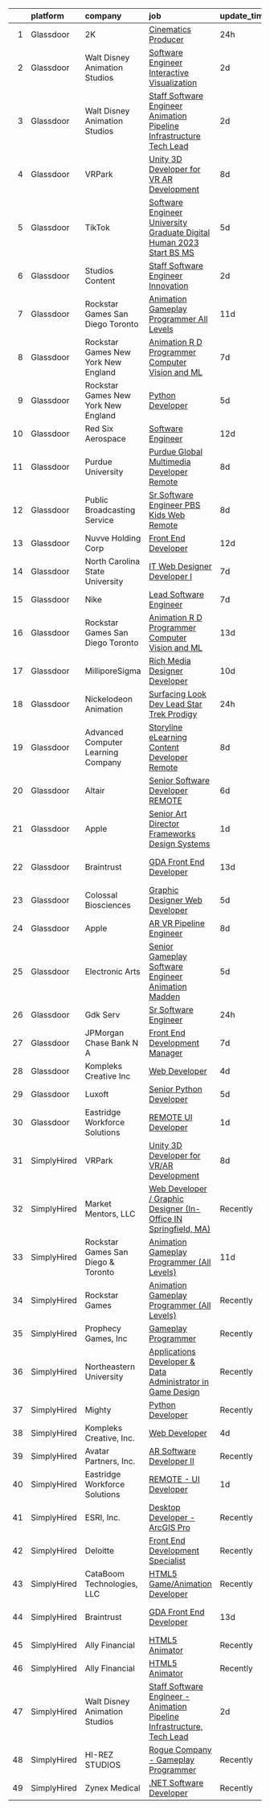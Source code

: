 

|    | platform    | company                               | job                                                                                                                                                                                                                                                                                                                                                                                                                                                                                                                                                                                                                                                                                                                                                                                                                                                                                                                                                                                                                                                                                                                                                                                                                                                                                                                                       | update_time   | location          |
|---:|:------------|:--------------------------------------|:------------------------------------------------------------------------------------------------------------------------------------------------------------------------------------------------------------------------------------------------------------------------------------------------------------------------------------------------------------------------------------------------------------------------------------------------------------------------------------------------------------------------------------------------------------------------------------------------------------------------------------------------------------------------------------------------------------------------------------------------------------------------------------------------------------------------------------------------------------------------------------------------------------------------------------------------------------------------------------------------------------------------------------------------------------------------------------------------------------------------------------------------------------------------------------------------------------------------------------------------------------------------------------------------------------------------------------------|:--------------|:------------------|
|  1 | Glassdoor   | 2K                                    | [Cinematics Producer](https://www.glassdoor.com/partner/jobListing.htm?pos=123&ao=1136043&s=58&guid=000001835ef1a41199f0de8e8799c418&src=GD_JOB_AD&t=SR&vt=w&ea=1&cs=1_b07f2d57&cb=1663745238373&jobListingId=1008151369130&jrtk=3-0-1gdff3927j4jr801-1gdff392oii2p800-8efe759f864e4f08-)                                                                                                                                                                                                                                                                                                                                                                                                                                                                                                                                                                                                                                                                                                                                                                                                                                                                                                                                                                                                                                                 | 24h           | Maryland City, MD |
|  2 | Glassdoor   | Walt Disney Animation Studios         | [Software Engineer   Interactive Visualization](https://www.glassdoor.com/partner/jobListing.htm?pos=102&ao=1110586&s=58&guid=000001835ef1a41199f0de8e8799c418&src=GD_JOB_AD&t=SR&vt=w&cs=1_2d3a766d&cb=1663745238369&jobListingId=1008147927905&cpc=444700D72F2ECBCE&jrtk=3-0-1gdff3927j4jr801-1gdff392oii2p800-1dd21584b3dcdca9--6NYlbfkN0DAFTyt7pbDCC2JPO79CSdi1dIb81yjczP5qsKcZIxgiYm3-7g-689UM0rgypL64cqM9i3rB5_HIVSF9ZZSEQnSDCVG_x6nIil5i34KfYx1maVjMPO8UzGNQzVcX8OiojmLLWYKWtp__Ic5vh696VKLbJobwGFKPKrUPbctZeH0ZdtrcayvvG1IWhpk7AHS-bQNiERWdkj4wzsI6mxG7pjZJzon9Ed9i4wYYBwjvnjL4-t0Uen-8rYE-bvSADU6LMIQ8kN_F4hszyBWJjkbBG2YNMg2O2HrOkIjc7iAiESNo3w7rZbRwDIWDoreDOh3q1-TnZ3kE29C84LSXlEkMuJBvL6aemraRayJe7syueQP7dlp68hoPPKIjnltHaNrTHiiYIh_aMxkCm5QbRdpAMAkSewNHnkALWt-AUPlAxv4v9OKTSzSVSvx5ZDyQRMWG04eqwuSKeDJCw%3D%3D)                                                                                                                                                                                                                                                                                                                                                                                                                                                                                                           | 2d            | Burbank, CA       |
|  3 | Glassdoor   | Walt Disney Animation Studios         | [Staff Software Engineer   Animation Pipeline Infrastructure  Tech Lead](https://www.glassdoor.com/partner/jobListing.htm?pos=103&ao=1110586&s=58&guid=000001835ef1a41199f0de8e8799c418&src=GD_JOB_AD&t=SR&vt=w&cs=1_7730a9ab&cb=1663745238369&jobListingId=1008147927931&cpc=E773D000C9BC26FA&jrtk=3-0-1gdff3927j4jr801-1gdff392oii2p800-d6abb1bd8dc6fa3d--6NYlbfkN0DAFTyt7pbDCC2JPO79CSdi1dIb81yjczP5qsKcZIxgiYm3-7g-689UM0rgypL64cqM9i3rB5_HIQUMuocA2rIILJJOgH9pLLDPx6FhuErq227jutrb69CrIngZDP-Bfbu07HJva7rU9ZQjjLo5kMJYDuiYB5Sw2uj1MN7U8p4mMOIVQ7fHy3lim7-cLP3mRRJ6IRqzJA4Z82vWbaS3khQVqQHgLwjI2uMMOy8_dgxc0AYgY2gCE2dlGJG2TpZtuA5-YP6o7AZ3IUZYpyM34UmFCTUW0cL_o_vIN8Onfl45G1Iyo8WSZVw3jDeJ5if-9B3LeF1TMYj9s2q-78uqoBjZhHWqeZYrQzbWW5_C7F0wnVz9r3SAbJvu-AOaZJHTsF5pBgof6wqYjC9Pt3IJelVdcp6XogkxE5Hau4hP7Y8ygowEbFzY1N8dv2wTRtzKjgoC1kGSlPmuzw%3D%3D)                                                                                                                                                                                                                                                                                                                                                                                                                                                                                  | 2d            | Burbank, CA       |
|  4 | Glassdoor   | VRPark                                | [Unity 3D Developer for VR AR Development](https://www.glassdoor.com/partner/jobListing.htm?pos=109&ao=1136043&s=58&guid=000001835ef1a41199f0de8e8799c418&src=GD_JOB_AD&t=SR&vt=w&ea=1&cs=1_6378c7c6&cb=1663745238369&jobListingId=1008134316115&jrtk=3-0-1gdff3927j4jr801-1gdff392oii2p800-e38182a1c25d7b2a-)                                                                                                                                                                                                                                                                                                                                                                                                                                                                                                                                                                                                                                                                                                                                                                                                                                                                                                                                                                                                                            | 8d            | Hackensack, NJ    |
|  5 | Glassdoor   | TikTok                                | [Software Engineer  University Graduate  Digital Human   2023 Start  BS MS ](https://www.glassdoor.com/partner/jobListing.htm?pos=113&ao=1136043&s=58&guid=000001835ef1a41199f0de8e8799c418&src=GD_JOB_AD&t=SR&vt=w&cs=1_769d4e96&cb=1663745238370&jobListingId=1008142296379&jrtk=3-0-1gdff3927j4jr801-1gdff392oii2p800-7ee5531d2ffaba6f-)                                                                                                                                                                                                                                                                                                                                                                                                                                                                                                                                                                                                                                                                                                                                                                                                                                                                                                                                                                                               | 5d            | Los Angeles, CA   |
|  6 | Glassdoor   | Studios Content                       | [Staff Software Engineer  Innovation](https://www.glassdoor.com/partner/jobListing.htm?pos=104&ao=1110586&s=58&guid=000001835ef1a41199f0de8e8799c418&src=GD_JOB_AD&t=SR&vt=w&cs=1_ea8f4d82&cb=1663745238369&jobListingId=1008147927536&cpc=5EFBB0462F9C6B7A&jrtk=3-0-1gdff3927j4jr801-1gdff392oii2p800-8d00436dd931c4e8--6NYlbfkN0DAFTyt7pbDCC2JPO79CSdi1dIb81yjczP5qsKcZIxgiYm3-7g-689UM0rgypL64cqM9i3rB5_HIQypi2nShQSZ8OXvBmGPiTsZsX1-AilO9E7QxrJH_J8YoUY7LFBnGcnqI4-ro_t_0QJHrBdM7ElqKKRp6SVonWMkXRpCjDw2JZOoig9ANqSU2gqr5P0g6UHy75Qm97PcZeVJq6A1gVLt-cKzCgtHIlL0nwgvQ2lZnhW5M3LvYFrX6mhhNXnyspcy4_0G5tU5fK433pkadgZhUsWq_aVl0mfkDBPw4uz-RqMFSGekll3yKbGis3r7OzKIudXRZOWsiYZu0tsgCeFhRnaJBMOeSqPT41n68QrlTF5Shy4LEpmnSKRvamxb85hVkDF0Y8ffKzUdLHHx2Wl1A8wUDBSb8T_HeaWiRCqnAq3q7GUKsk46j-KPQ54vj-iLtqHOtkYIbg%3D%3D)                                                                                                                                                                                                                                                                                                                                                                                                                                                                                                                     | 2d            | Burbank, CA       |
|  7 | Glassdoor   | Rockstar Games San Diego   Toronto    | [Animation Gameplay Programmer  All Levels ](https://www.glassdoor.com/partner/jobListing.htm?pos=120&ao=1136043&s=58&guid=000001835ef1a41199f0de8e8799c418&src=GD_JOB_AD&t=SR&vt=w&cs=1_e06884d3&cb=1663745238373&jobListingId=1008130446147&jrtk=3-0-1gdff3927j4jr801-1gdff392oii2p800-cb0eef0be64d69c4-)                                                                                                                                                                                                                                                                                                                                                                                                                                                                                                                                                                                                                                                                                                                                                                                                                                                                                                                                                                                                                               | 11d           | Carlsbad, CA      |
|  8 | Glassdoor   | Rockstar Games New York   New England | [Animation R D Programmer  Computer Vision and ML](https://www.glassdoor.com/partner/jobListing.htm?pos=125&ao=1136043&s=58&guid=000001835ef1a41199f0de8e8799c418&src=GD_JOB_AD&t=SR&vt=w&cs=1_421c1cd9&cb=1663745238373&jobListingId=1008137739780&jrtk=3-0-1gdff3927j4jr801-1gdff392oii2p800-e7ad6aeae0a7a570-)                                                                                                                                                                                                                                                                                                                                                                                                                                                                                                                                                                                                                                                                                                                                                                                                                                                                                                                                                                                                                         | 7d            | Manhattan         |
|  9 | Glassdoor   | Rockstar Games New York   New England | [Python Developer](https://www.glassdoor.com/partner/jobListing.htm?pos=119&ao=1136043&s=58&guid=000001835ef1a41199f0de8e8799c418&src=GD_JOB_AD&t=SR&vt=w&cs=1_7093798e&cb=1663745238372&jobListingId=1008143295004&jrtk=3-0-1gdff3927j4jr801-1gdff392oii2p800-46d89c3fe8997866-)                                                                                                                                                                                                                                                                                                                                                                                                                                                                                                                                                                                                                                                                                                                                                                                                                                                                                                                                                                                                                                                         | 5d            | Manhattan         |
| 10 | Glassdoor   | Red Six Aerospace                     | [Software Engineer](https://www.glassdoor.com/partner/jobListing.htm?pos=128&ao=1136043&s=58&guid=000001835ef1a41199f0de8e8799c418&src=GD_JOB_AD&t=SR&vt=w&cs=1_fec7a052&cb=1663745238373&jobListingId=1008126644153&jrtk=3-0-1gdff3927j4jr801-1gdff392oii2p800-337dac58f5d613c4-)                                                                                                                                                                                                                                                                                                                                                                                                                                                                                                                                                                                                                                                                                                                                                                                                                                                                                                                                                                                                                                                        | 12d           | Orlando, FL       |
| 11 | Glassdoor   | Purdue University                     | [Purdue Global Multimedia Developer  Remote ](https://www.glassdoor.com/partner/jobListing.htm?pos=117&ao=1136043&s=58&guid=000001835ef1a41199f0de8e8799c418&src=GD_JOB_AD&t=SR&vt=w&cs=1_71d1aa2e&cb=1663745238370&jobListingId=1008133073256&jrtk=3-0-1gdff3927j4jr801-1gdff392oii2p800-8202613e0816d37c-)                                                                                                                                                                                                                                                                                                                                                                                                                                                                                                                                                                                                                                                                                                                                                                                                                                                                                                                                                                                                                              | 8d            | Indiana           |
| 12 | Glassdoor   | Public Broadcasting Service           | [Sr  Software Engineer  PBS Kids Web  Remote ](https://www.glassdoor.com/partner/jobListing.htm?pos=126&ao=1136043&s=58&guid=000001835ef1a41199f0de8e8799c418&src=GD_JOB_AD&t=SR&vt=w&ea=1&cs=1_d9b78bc2&cb=1663745238373&jobListingId=1008134206213&jrtk=3-0-1gdff3927j4jr801-1gdff392oii2p800-bfcc5af592ac01e9-)                                                                                                                                                                                                                                                                                                                                                                                                                                                                                                                                                                                                                                                                                                                                                                                                                                                                                                                                                                                                                        | 8d            | Arlington, VA     |
| 13 | Glassdoor   | Nuvve Holding Corp                    | [Front End Developer](https://www.glassdoor.com/partner/jobListing.htm?pos=116&ao=1136043&s=58&guid=000001835ef1a41199f0de8e8799c418&src=GD_JOB_AD&t=SR&vt=w&ea=1&cs=1_2084e9e3&cb=1663745238370&jobListingId=1008127162897&jrtk=3-0-1gdff3927j4jr801-1gdff392oii2p800-030bcc0c6c4b158f-)                                                                                                                                                                                                                                                                                                                                                                                                                                                                                                                                                                                                                                                                                                                                                                                                                                                                                                                                                                                                                                                 | 12d           | San Diego, CA     |
| 14 | Glassdoor   | North Carolina State University       | [IT Web Designer Developer I](https://www.glassdoor.com/partner/jobListing.htm?pos=114&ao=1136043&s=58&guid=000001835ef1a41199f0de8e8799c418&src=GD_JOB_AD&t=SR&vt=w&cs=1_55b35bde&cb=1663745238370&jobListingId=1008137080970&jrtk=3-0-1gdff3927j4jr801-1gdff392oii2p800-2983b0c5ed208523-)                                                                                                                                                                                                                                                                                                                                                                                                                                                                                                                                                                                                                                                                                                                                                                                                                                                                                                                                                                                                                                              | 7d            | Raleigh, NC       |
| 15 | Glassdoor   | Nike                                  | [Lead Software Engineer](https://www.glassdoor.com/partner/jobListing.htm?pos=129&ao=1136043&s=58&guid=000001835ef1a41199f0de8e8799c418&src=GD_JOB_AD&t=SR&vt=w&cs=1_2aaa892c&cb=1663745238373&jobListingId=1008137873984&jrtk=3-0-1gdff3927j4jr801-1gdff392oii2p800-b90351ab7b5d1cee-)                                                                                                                                                                                                                                                                                                                                                                                                                                                                                                                                                                                                                                                                                                                                                                                                                                                                                                                                                                                                                                                   | 7d            | Beaverton, OR     |
| 16 | Glassdoor   | Rockstar Games San Diego   Toronto    | [Animation R D Programmer  Computer Vision and ML](https://www.glassdoor.com/partner/jobListing.htm?pos=122&ao=1136043&s=58&guid=000001835ef1a41199f0de8e8799c418&src=GD_JOB_AD&t=SR&vt=w&cs=1_bca0258b&cb=1663745238373&jobListingId=1008124977990&jrtk=3-0-1gdff3927j4jr801-1gdff392oii2p800-648cabebe0fcb948-)                                                                                                                                                                                                                                                                                                                                                                                                                                                                                                                                                                                                                                                                                                                                                                                                                                                                                                                                                                                                                         | 13d           | Carlsbad, CA      |
| 17 | Glassdoor   | MilliporeSigma                        | [Rich Media Designer Developer](https://www.glassdoor.com/partner/jobListing.htm?pos=121&ao=1136043&s=58&guid=000001835ef1a41199f0de8e8799c418&src=GD_JOB_AD&t=SR&vt=w&cs=1_2d76e504&cb=1663745238373&jobListingId=1008130648458&jrtk=3-0-1gdff3927j4jr801-1gdff392oii2p800-2e748e83c0de60c4-)                                                                                                                                                                                                                                                                                                                                                                                                                                                                                                                                                                                                                                                                                                                                                                                                                                                                                                                                                                                                                                            | 10d           | Burlington, MA    |
| 18 | Glassdoor   | Nickelodeon Animation                 | [Surfacing Look Dev Lead  Star Trek  Prodigy ](https://www.glassdoor.com/partner/jobListing.htm?pos=124&ao=1136043&s=58&guid=000001835ef1a41199f0de8e8799c418&src=GD_JOB_AD&t=SR&vt=w&cs=1_e4b7194c&cb=1663745238373&jobListingId=1008151828062&jrtk=3-0-1gdff3927j4jr801-1gdff392oii2p800-2db9da85bc0622d9-)                                                                                                                                                                                                                                                                                                                                                                                                                                                                                                                                                                                                                                                                                                                                                                                                                                                                                                                                                                                                                             | 24h           | Burbank, CA       |
| 19 | Glassdoor   | Advanced Computer Learning Company    | [Storyline eLearning Content Developer  Remote ](https://www.glassdoor.com/partner/jobListing.htm?pos=108&ao=1136043&s=58&guid=000001835ef1a41199f0de8e8799c418&src=GD_JOB_AD&t=SR&vt=w&ea=1&cs=1_ef1095fa&cb=1663745238369&jobListingId=1008134135252&jrtk=3-0-1gdff3927j4jr801-1gdff392oii2p800-0fc8a3c74219ea28-)                                                                                                                                                                                                                                                                                                                                                                                                                                                                                                                                                                                                                                                                                                                                                                                                                                                                                                                                                                                                                      | 8d            | Remote            |
| 20 | Glassdoor   | Altair                                | [Senior Software Developer   REMOTE](https://www.glassdoor.com/partner/jobListing.htm?pos=111&ao=1136043&s=58&guid=000001835ef1a41199f0de8e8799c418&src=GD_JOB_AD&t=SR&vt=w&ea=1&cs=1_1ab42204&cb=1663745238369&jobListingId=1008139796467&jrtk=3-0-1gdff3927j4jr801-1gdff392oii2p800-3c67d948e7bb202c-)                                                                                                                                                                                                                                                                                                                                                                                                                                                                                                                                                                                                                                                                                                                                                                                                                                                                                                                                                                                                                                  | 6d            | Remote            |
| 21 | Glassdoor   | Apple                                 | [Senior Art Director  Frameworks   Design Systems](https://www.glassdoor.com/partner/jobListing.htm?pos=127&ao=1136043&s=58&guid=000001835ef1a41199f0de8e8799c418&src=GD_JOB_AD&t=SR&vt=w&cs=1_e4b60ce9&cb=1663745238373&jobListingId=1008150110923&jrtk=3-0-1gdff3927j4jr801-1gdff392oii2p800-d069956b09d062bb-)                                                                                                                                                                                                                                                                                                                                                                                                                                                                                                                                                                                                                                                                                                                                                                                                                                                                                                                                                                                                                         | 1d            | Cupertino, CA     |
| 22 | Glassdoor   | Braintrust                            | [GDA Front End Developer](https://www.glassdoor.com/partner/jobListing.htm?pos=107&ao=1136043&s=58&guid=000001835ef1a41199f0de8e8799c418&src=GD_JOB_AD&t=SR&vt=w&ea=1&cs=1_f92bccfe&cb=1663745238369&jobListingId=1008123353827&jrtk=3-0-1gdff3927j4jr801-1gdff392oii2p800-436bff748d584c6f-)                                                                                                                                                                                                                                                                                                                                                                                                                                                                                                                                                                                                                                                                                                                                                                                                                                                                                                                                                                                                                                             | 13d           | San Francisco, CA |
| 23 | Glassdoor   | Colossal Biosciences                  | [Graphic Designer Web Developer](https://www.glassdoor.com/partner/jobListing.htm?pos=112&ao=1136043&s=58&guid=000001835ef1a41199f0de8e8799c418&src=GD_JOB_AD&t=SR&vt=w&ea=1&cs=1_a993b4db&cb=1663745238370&jobListingId=1008142661513&jrtk=3-0-1gdff3927j4jr801-1gdff392oii2p800-737906941dce3381-)                                                                                                                                                                                                                                                                                                                                                                                                                                                                                                                                                                                                                                                                                                                                                                                                                                                                                                                                                                                                                                      | 5d            | Dallas, TX        |
| 24 | Glassdoor   | Apple                                 | [AR VR Pipeline Engineer](https://www.glassdoor.com/partner/jobListing.htm?pos=105&ao=1110586&s=58&guid=000001835ef1a41199f0de8e8799c418&src=GD_JOB_AD&t=SR&vt=w&cs=1_6c8a188c&cb=1663745238369&jobListingId=1008133141172&cpc=3BA4CE39D5B5DEF5&jrtk=3-0-1gdff3927j4jr801-1gdff392oii2p800-2379f138269ab6c9--6NYlbfkN0BvKrLyj5gPmtZO9T8euul8TCxuuKNOtzRJOomxnwSEodTz2Bc-sPZl1dBMH13w-jNU6qgfc5Ws1qOFAbWG9wRGF8UQmCtIGcQSLITXI7REWZwufvxwTr4teI-nkagU4dfq7sVRFTPjtt3stkW0W9FFLG5CCuMtTes_TpOqc3zYnR-UazYk3MdLOdOb9nK5jI5nTqGmfXddJQHY5QyYt_6irTypTcnX7Ud2YeZ-311QEHYDeFmYXyRLjR1_x3_1sqMDd_O1OpDFWpL1srOdWdshtckoPSCBwCp3Kt9z1YGaYOORzd4KXTgXnCaoqScmZsCM6qkN6EMd1lFFxBT7hMzW1tSWZJAP3zG7vfd8tF_TKGmCEOZyPySvx48vK-mjh477T6ogtzTdFPpI9_-rTcOtKJWg3sfGeHkdgXmmleIr3CLcR7KwT16yHPLbVwx2pzb1xaxl26SnQDzmgl-PY8ylYcbkvbAyBcX5fp9Hp7gmglop9XWLcsEY7MODT2G3A5BFBgBmJADn3D_D2IwcZCp0N_SZU7ZRRu8ibQjr01GkRP0aWjQWdh5qrI73GU6uwNovzyz-TOIUfXmlB0mfd2LJ_A3cTjs8s-5RGEYOqQtXdkVVQL-RWp6c1VA0Du9mmALmGZUiOpng2x14vky3RJ3wIvVEB_vURcyVYd4OlDk3D4_NWgqgPUXl0XejqBYl7Na5Ex9mOyFp2x4lLSPE2yuuyHrAGRQaRSwi3PHj2NnGuZ2cuG8_JU_an3-eZ8dKqA-QxdJLdwoPxGC8gAfqtwxwOGogh5KS5EOVne7P-IALe248YrJ9pXefg27dLusybzLfVQP8GZR_QStOy-mJmbjZY40vIg3_fOJezIzsIMCA0Vur-PQM7DlC7BdiVrHCIOL6tbU5iElsqJXqQ8G6WBLh3sORpmLwE669eh_8fFvLF02xl_h0nOodafHtqG7BqNzo-qtZdhF0EQ%3D%3D) | 8d            | Seattle, WA       |
| 25 | Glassdoor   | Electronic Arts                       | [Senior Gameplay Software Engineer  Animation    Madden](https://www.glassdoor.com/partner/jobListing.htm?pos=118&ao=1136043&s=58&guid=000001835ef1a41199f0de8e8799c418&src=GD_JOB_AD&t=SR&vt=w&cs=1_8cdf93e6&cb=1663745238372&jobListingId=1008142392083&jrtk=3-0-1gdff3927j4jr801-1gdff392oii2p800-3028ed30e6697f32-)                                                                                                                                                                                                                                                                                                                                                                                                                                                                                                                                                                                                                                                                                                                                                                                                                                                                                                                                                                                                                   | 5d            | Orlando, FL       |
| 26 | Glassdoor   | Gdk Serv                              | [Sr  Software Engineer](https://www.glassdoor.com/partner/jobListing.htm?pos=110&ao=1136043&s=58&guid=000001835ef1a41199f0de8e8799c418&src=GD_JOB_AD&t=SR&vt=w&ea=1&cs=1_b165dcde&cb=1663745238369&jobListingId=1008150939610&jrtk=3-0-1gdff3927j4jr801-1gdff392oii2p800-4d1e69dce1aac254-)                                                                                                                                                                                                                                                                                                                                                                                                                                                                                                                                                                                                                                                                                                                                                                                                                                                                                                                                                                                                                                               | 24h           | Remote            |
| 27 | Glassdoor   | JPMorgan Chase Bank  N A              | [Front End Development Manager](https://www.glassdoor.com/partner/jobListing.htm?pos=130&ao=1136043&s=58&guid=000001835ef1a41199f0de8e8799c418&src=GD_JOB_AD&t=SR&vt=w&cs=1_f67fb7f1&cb=1663745238373&jobListingId=1008138158091&jrtk=3-0-1gdff3927j4jr801-1gdff392oii2p800-e50863714daa1ee0-)                                                                                                                                                                                                                                                                                                                                                                                                                                                                                                                                                                                                                                                                                                                                                                                                                                                                                                                                                                                                                                            | 7d            | New York, NY      |
| 28 | Glassdoor   | Kompleks Creative  Inc                | [Web Developer](https://www.glassdoor.com/partner/jobListing.htm?pos=115&ao=1136043&s=58&guid=000001835ef1a41199f0de8e8799c418&src=GD_JOB_AD&t=SR&vt=w&ea=1&cs=1_cfb34991&cb=1663745238370&jobListingId=1008145276857&jrtk=3-0-1gdff3927j4jr801-1gdff392oii2p800-5e80ebe0709b3e0e-)                                                                                                                                                                                                                                                                                                                                                                                                                                                                                                                                                                                                                                                                                                                                                                                                                                                                                                                                                                                                                                                       | 4d            | Durham, NC        |
| 29 | Glassdoor   | Luxoft                                | [Senior Python Developer](https://www.glassdoor.com/partner/jobListing.htm?pos=106&ao=1136043&s=58&guid=000001835ef1a41199f0de8e8799c418&src=GD_JOB_AD&t=SR&vt=w&cs=1_d9c55d8e&cb=1663745238369&jobListingId=1008142648077&jrtk=3-0-1gdff3927j4jr801-1gdff392oii2p800-8146cd4531634ece-)                                                                                                                                                                                                                                                                                                                                                                                                                                                                                                                                                                                                                                                                                                                                                                                                                                                                                                                                                                                                                                                  | 5d            | Remote            |
| 30 | Glassdoor   | Eastridge Workforce Solutions         | [REMOTE   UI Developer](https://www.glassdoor.com/partner/jobListing.htm?pos=101&ao=1110586&s=58&guid=000001835ef1a41199f0de8e8799c418&src=GD_JOB_AD&t=SR&vt=w&ea=1&cs=1_ea086c19&cb=1663745238369&jobListingId=1008149608143&cpc=8795CF9063CD573D&jrtk=3-0-1gdff3927j4jr801-1gdff392oii2p800-f59bf9f453ff84d1--6NYlbfkN0DybkRSn_Q7CT62GnFN88VmimyaY7jaahKWndbXBXLMBbHMz5el8CBY0eGB8qz1XOa-y-y7ep1U_B4yeLj8qak1Vao7H536swc3UloJ3azQJv88Xh7dFtXuCLPvwr6EGgUaF68OsNR5bmbtPhENR_OjOQCVJS2AsdO3IqiADgPNaejW5Utov5hBw22PLrkDRrI2sjl-Wixjk_8AXcRlP53tbxVT581qHx8w9pk68TkZE0fbT3RUDQWBQFtjdM9DyfIbX5kNRerEjnv6ez4__h_GYvA2vyDq-llRy16jKimxmaH-ETXUd2VJo06v-bo-kNT9YkPp472F6ShqBVV14Q_cAmuBZKOT2Z2BnXVvCMGXq005fIijXyTGaYzgQJ6LpI5EFtpgAmZplQ5vp-ZAhW7uXSJ15eu-xuEKibbU1vVzmy00tK-B6b1O0YwLQuPDok2BqbLXHc-F_X46G89jv4_IO-qpVYX4UmDRSX20kTs694dTC4noNQGHFrkNuzv7hyG9V8tb380OzFSRzKiDe0gkngGSxzYsKNf5KP4k2RUTx-w9bvzYKhOENY5mA6_WJ97gfRzMGq5asw%3D%3D)                                                                                                                                                                                                                                                                                                                                                                                              | 1d            | Three Rivers, CA  |
| 31 | SimplyHired | VRPark                                | [Unity 3D Developer for VR/AR Development](https://www.simplyhired.com/job/WWBGGJ5jlnkVAyX4qtsTT-LT4-8fz3T8Y4H1h6AGzy4s4uMuarCesA?q=animation+developer)                                                                                                                                                                                                                                                                                                                                                                                                                                                                                                                                                                                                                                                                                                                                                                                                                                                                                                                                                                                                                                                                                                                                                                                  | 8d            | Hackensack, NJ    |
| 32 | SimplyHired | Market Mentors, LLC                   | [Web Developer / Graphic Designer (In-Office IN Springfield, MA)](https://www.simplyhired.com/job/FQG5uJ1dss-sRffoAoQ2VcQRgxsuv475Wnb7F9AflVz3v4ZTdM9xDw?q=animation+developer)                                                                                                                                                                                                                                                                                                                                                                                                                                                                                                                                                                                                                                                                                                                                                                                                                                                                                                                                                                                                                                                                                                                                                           | Recently      | Springfield, MA   |
| 33 | SimplyHired | Rockstar Games San Diego & Toronto    | [Animation Gameplay Programmer (All Levels)](https://www.simplyhired.com/job/YwmeH3WKxg1QJvbCuyAdyRWvqXDSjDWZTtUpeTmYH_Hpa-ZjxEA3jA?q=animation+developer)                                                                                                                                                                                                                                                                                                                                                                                                                                                                                                                                                                                                                                                                                                                                                                                                                                                                                                                                                                                                                                                                                                                                                                                | 11d           | Carlsbad, CA      |
| 34 | SimplyHired | Rockstar Games                        | [Animation Gameplay Programmer (All Levels)](https://www.simplyhired.com/job/1pSEzXWP6p8ML9piAakVgJAIWzA9LrjPxi3CLE-MLJDKJMG2jk5IcQ?q=animation+developer)                                                                                                                                                                                                                                                                                                                                                                                                                                                                                                                                                                                                                                                                                                                                                                                                                                                                                                                                                                                                                                                                                                                                                                                | Recently      | Carlsbad, CA      |
| 35 | SimplyHired | Prophecy Games, Inc                   | [Gameplay Programmer](https://www.simplyhired.com/job/h3wUc9X_Z8b0Ki14jhmQPrC6-Z6F0zpN31akjwQSclpj6kHATp-uDQ?q=animation+developer)                                                                                                                                                                                                                                                                                                                                                                                                                                                                                                                                                                                                                                                                                                                                                                                                                                                                                                                                                                                                                                                                                                                                                                                                       | Recently      | Alpharetta, GA    |
| 36 | SimplyHired | Northeastern University               | [Applications Developer & Data Administrator in Game Design](https://www.simplyhired.com/job/xGK_yauPqdIE4IjpDUcg7wM5DH5eAcPjPREa4JXhXQJjuXxJNzNBTg?q=animation+developer)                                                                                                                                                                                                                                                                                                                                                                                                                                                                                                                                                                                                                                                                                                                                                                                                                                                                                                                                                                                                                                                                                                                                                                | Recently      | Boston, MA        |
| 37 | SimplyHired | Mighty                                | [Python Developer](https://www.simplyhired.com/job/mSidqalQa9rFv-8uMc6mXYDSd2xaTVkb4xZSgl6OipQNezi9Fe79tw?q=animation+developer)                                                                                                                                                                                                                                                                                                                                                                                                                                                                                                                                                                                                                                                                                                                                                                                                                                                                                                                                                                                                                                                                                                                                                                                                          | Recently      | Remote            |
| 38 | SimplyHired | Kompleks Creative, Inc.               | [Web Developer](https://www.simplyhired.com/job/IW1Fb0pCE3I9AXyF_QhT5kM68LhfM3TfGQHUncj7eTOPCvEZxCnrRg?q=animation+developer)                                                                                                                                                                                                                                                                                                                                                                                                                                                                                                                                                                                                                                                                                                                                                                                                                                                                                                                                                                                                                                                                                                                                                                                                             | 4d            | Durham, NC        |
| 39 | SimplyHired | Avatar Partners, Inc.                 | [AR Software Developer II](https://www.simplyhired.com/job/UeNDfsvrvGKqJT2_CcRkXhDQimk6kBmqp97LV9GSoNPJsJtnaRbEsA?q=animation+developer)                                                                                                                                                                                                                                                                                                                                                                                                                                                                                                                                                                                                                                                                                                                                                                                                                                                                                                                                                                                                                                                                                                                                                                                                  | Recently      | Remote            |
| 40 | SimplyHired | Eastridge Workforce Solutions         | [REMOTE - UI Developer](https://www.simplyhired.com/job/ZyaJ5vMKRl5bYLbCg4Jf7ibIBkCKmPwhATxpnXIr1zJOOXq0SCGsUg?q=animation+developer)                                                                                                                                                                                                                                                                                                                                                                                                                                                                                                                                                                                                                                                                                                                                                                                                                                                                                                                                                                                                                                                                                                                                                                                                     | 1d            | Three Rivers, CA  |
| 41 | SimplyHired | ESRI, Inc.                            | [Desktop Developer - ArcGIS Pro](https://www.simplyhired.com/job/Pn0jlgPOSBBY-nMbXrtFeV4yvqyMnKMGCwWZz4L1Vtp9irTKUDf2Rg?q=animation+developer)                                                                                                                                                                                                                                                                                                                                                                                                                                                                                                                                                                                                                                                                                                                                                                                                                                                                                                                                                                                                                                                                                                                                                                                            | Recently      | Remote            |
| 42 | SimplyHired | Deloitte                              | [Front End Development Specialist](https://www.simplyhired.com/job/z7kCdh5tNfufeO-yva5xJELnCO8oOl7FyVKXuf3Zgd2USKSAePojXg?q=animation+developer)                                                                                                                                                                                                                                                                                                                                                                                                                                                                                                                                                                                                                                                                                                                                                                                                                                                                                                                                                                                                                                                                                                                                                                                          | Recently      | Jacksonville, FL  |
| 43 | SimplyHired | CataBoom Technologies, LLC            | [HTML5 Game/Animation Developer](https://www.simplyhired.com/job/rcD9kqRruTFu3sLPN7RcYmKqhwYda35Xkfl4DXnDIh1VgwPtoMUoDw?q=animation+developer)                                                                                                                                                                                                                                                                                                                                                                                                                                                                                                                                                                                                                                                                                                                                                                                                                                                                                                                                                                                                                                                                                                                                                                                            | Recently      | Richardson, TX    |
| 44 | SimplyHired | Braintrust                            | [GDA Front End Developer](https://www.simplyhired.com/job/UZ9Q8-2YQzziZGvAgzlOQfWWakPdUbz_v2EOZRqXahRslnFEc8rN4A?q=animation+developer)                                                                                                                                                                                                                                                                                                                                                                                                                                                                                                                                                                                                                                                                                                                                                                                                                                                                                                                                                                                                                                                                                                                                                                                                   | 13d           | San Francisco, CA |
| 45 | SimplyHired | Ally Financial                        | [HTML5 Animator](https://www.simplyhired.com/job/nALAXYnSAULwPR4KKgCZeqMUxMlWYaSjM_gmb7Oh6XqDXaVFXYnmZg?q=animation+developer)                                                                                                                                                                                                                                                                                                                                                                                                                                                                                                                                                                                                                                                                                                                                                                                                                                                                                                                                                                                                                                                                                                                                                                                                            | Recently      | Charlotte, NC     |
| 46 | SimplyHired | Ally Financial                        | [HTML5 Animator](https://www.simplyhired.com/job/nALAXYnSAULwPR4KKgCZeqMUxMlWYaSjM_gmb7Oh6XqDXaVFXYnmZg?q=animation+developer)                                                                                                                                                                                                                                                                                                                                                                                                                                                                                                                                                                                                                                                                                                                                                                                                                                                                                                                                                                                                                                                                                                                                                                                                            | Recently      | Charlotte, NC     |
| 47 | SimplyHired | Walt Disney Animation Studios         | [Staff Software Engineer - Animation Pipeline Infrastructure, Tech Lead](https://www.simplyhired.com/job/3LXyBLiOZW-ZM-C-9WI2AV7BDH8lV916WHaJF8at8iu6Eb5Jbur3uw?q=animation+developer)                                                                                                                                                                                                                                                                                                                                                                                                                                                                                                                                                                                                                                                                                                                                                                                                                                                                                                                                                                                                                                                                                                                                                    | 2d            | Burbank, CA       |
| 48 | SimplyHired | HI-REZ STUDIOS                        | [Rogue Company - Gameplay Programmer](https://www.simplyhired.com/job/LsNry-p6gnu1TIEZmUo6I8aV0PTXE3Z5_Z4722fobj5x-RZGMaivJA?q=animation+developer)                                                                                                                                                                                                                                                                                                                                                                                                                                                                                                                                                                                                                                                                                                                                                                                                                                                                                                                                                                                                                                                                                                                                                                                       | Recently      | Remote            |
| 49 | SimplyHired | Zynex Medical                         | [.NET Software Developer](https://www.simplyhired.com/job/CkZS4u7p1I92Dp42AUwS_a_ddjsrJw7_CNhZYtWMjYq5qdAiX22kGQ?q=animation+developer)                                                                                                                                                                                                                                                                                                                                                                                                                                                                                                                                                                                                                                                                                                                                                                                                                                                                                                                                                                                                                                                                                                                                                                                                   | Recently      | Englewood, CO     |